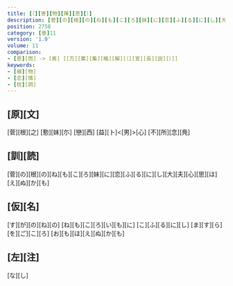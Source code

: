 ```yaml
---
title: [（][寄][物][陳][思][）]
description: [菅][の][根][の][ね][も][こ][ろ][妹][に][恋][ふ][る][に][し][大][夫][心][思][ほ][え][ぬ][か][も]
position: 2758
category: [巻]11
version: '1.0'
volume: 11
comparison:
- [思][而] -> [男] [[万][葉][集][略][解][（][宣][長][説][）]]
keywords:
- [植][物]
- [恋][情]
- [枕][詞]
---
```


## [原][文]

[菅][根][之] [懃][妹][尓] [戀][西] [益][卜]<[男]>[心] [不][所][念][鳧]

## [訓][読]

[菅][の][根][の][ね][も][こ][ろ][妹][に][恋][ふ][る][に][し][大][夫][心][思][ほ][え][ぬ][か][も]

## [仮][名]

[す][が][の][ね][の] [ね][も][こ][ろ][い][も][に] [こ][ふ][る][に][し] [ま][す][ら][を][ご][こ][ろ] [お][も][ほ][え][ぬ][か][も]

## [左][注]

[な][し]
